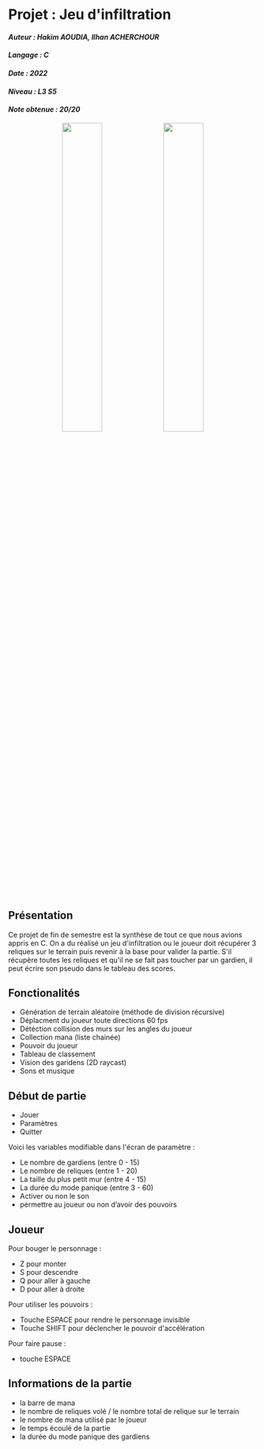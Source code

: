 # Projet : Jeu d'infiltration
#### *Auteur : Hakim AOUDIA, Ilhan ACHERCHOUR*
#### *Langage : C*
#### *Date : 2022*
#### *Niveau : L3 S5*
#### *Note obtenue : 20/20*

<p align="center">
  <img src="https://user-images.githubusercontent.com/106891439/220529804-d204556a-42af-4b18-beca-f0ddbec23dae.png" width="40%" height="40%">
  <img src="https://user-images.githubusercontent.com/106891439/220529977-a78f1284-92df-453b-89ac-92b2dfbb57be.png" width="40%" height="40%">
</p>

## Présentation
Ce projet de fin de semestre est la synthèse de tout ce que nous avions appris en C. On a du réalisé un jeu d'infiltration ou le joueur doit récupérer 3 reliques sur le terrain puis revenir à la base pour valider la partie. S'il récupère toutes les reliques et qu'il ne se fait pas toucher par un gardien, il peut écrire son pseudo dans le tableau des scores.

## Fonctionalités
- Génération de terrain aléatoire (méthode de division récursive)
- Déplacment du joueur toute directions 60 fps
- Détéction collision des murs sur les angles du joueur
- Collection mana (liste chainée)
- Pouvoir du joueur
- Tableau de classement
- Vision des garidens (2D raycast)
- Sons et musique


## Début de partie
- Jouer
- Paramètres
- Quitter

Voici les variables modifiable dans l'écran de paramètre :
- Le nombre de gardiens (entre 0 - 15)
- Le nombre de reliques (entre 1 - 20)
- La taille du plus petit mur (entre 4 - 15)
- La durée du mode panique (entre 3 - 60)
- Activer ou non le son
- permettre au joueur ou non d’avoir des pouvoirs


## Joueur
Pour bouger le personnage :
- Z pour monter
- S pour descendre
- Q pour aller à gauche
- D pour aller à droite

Pour utiliser les pouvoirs :
- Touche ESPACE pour rendre le personnage invisible
- Touche SHIFT pour déclencher le pouvoir d'accélération

Pour faire pause :
- touche ESPACE

## Informations de la partie
- la barre de mana
- le nombre de reliques volé / le nombre total de relique sur le terrain
- le nombre de mana utilisé par le joueur
- le temps écoulé de la partie
- la durée du mode panique des gardiens
